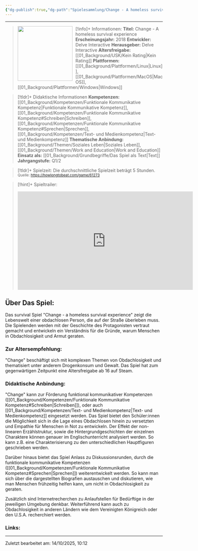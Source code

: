 ```yaml
---
{"dg-publish":true,"dg-path":"Spielesammlung/Change - A homeless survival experience.md","permalink":"/spielesammlung/change-a-homeless-survival-experience/","noteIcon":"1"}
---
```


---
>[!info]+ Informationen:
><img src="https://products.eneba.games/resized-products/se9fKCNElwaSLnT1sj2EVw3TtqhG32YPj0XlMQyUsHA_70x92_3x-0.jpeg" style="float:left;height:175px;padding-right:10px">**Titel:** Change - A homeless survival experience
>**Erscheinungsjahr:** 2018
>**Entwickler:** Delve Interactive
>**Herausgeber:** Delve Interactive
>**Altersfreigabe:** [[01_Background/USK/Kein Rating\|Kein Rating]]
>**Plattformen:** [[01_Background/Plattformen/Linux\|Linux]],[[01_Background/Plattformen/MacOS\|MacOS]],[[01_Background/Plattformen/Windows\|Windows]]

>[!tldr]+ Didaktische Informationen
>**Kompetenzen:** [[01_Background/Kompetenzen/Funktionale Kommunikative Kompetenz\|Funktionale Kommunikative Kompetenz]],[[01_Background/Kompetenzen/Funktionale Kommunikative Kompetenz#Schreiben\|Schreiben]],[[01_Background/Kompetenzen/Funktionale Kommunikative Kompetenz#Sprechen\|Sprechen]],[[01_Background/Kompetenzen/Text- und Medienkompetenz\|Text- und Medienkompetenz]]
>**Thematische Anbindung:** [[01_Background/Themen/Soziales Leben\|Soziales Leben]],[[01_Background/Themen/Work and Education\|Work and Education]]
>**Einsatz als:** [[01_Background/Grundbegriffe/Das Spiel als Text\|Text]]
>**Jahrgangstufe:** Q1/2

>[!tldr]+ Spielzeit: 
>Die durchschnittliche Spielzeit beträgt 5 Stunden.  
><sub>Quelle: https://howlongtobeat.com/game/61273</sub>

>[!hint]+ Spieltrailer:
><iframe width="560" height="315" src="https://www.youtube.com/embed/z4MoTlO3wNU?si=apYtQm1Xv5ndvfel" title="YouTube video player" frameborder="0" allow="accelerometer; autoplay; clipboard-write; encrypted-media; gyroscope; picture-in-picture; web-share" referrerpolicy="strict-origin-when-cross-origin" allowfullscreen></iframe>


## Über Das Spiel:
Das survival Spiel "Change - a homeless survival experience" zeigt die Lebenswelt einer obdachlosen Person, die auf der Straße überleben muss. Die Spielenden werden mit der Geschichte des Protagonisten vertraut gemacht und entwickeln ein Verständnis für die Gründe, warum Menschen in Obdachlosigkeit und Armut geraten. 
### Zur Altersempfehlung:
"Change" beschäftigt sich mit komplexen Themen von Obdachlosigkeit und thematisiert unter anderem Drogenkonsum und Gewalt. Das Spiel hat zum gegenwärtigen Zeitpunkt eine Altersfreigabe ab 16 auf Steam. 

### Didaktische Anbindung:
"Change" kann zur Förderung funktional kommunikativer Kompetenzen ([[01_Background/Kompetenzen/Funktionale Kommunikative Kompetenz#Schreiben\|Schreiben]]), oder auch [[01_Background/Kompetenzen/Text- und Medienkompetenz\|Text- und Medienkompetenz]] eingesetzt werden. Das Spiel bietet den Schüler:innen die Möglichkeit sich in die Lage eines Obdachlosen hinein zu versetzten und Empathie für Menschen in Not zu entwickeln. Der Effekt der non-linearen Erzählstruktur, sowie die Hintergrundgeschichten der einzelnen Charaktere können genauer im Englischunterricht analysiert werden. So kann z.B. eine Charakterisierung zu den unterschiedlichen Hauptfiguren geschrieben werden. 

Darüber hinaus bietet das Spiel Anlass zu Diskussionsrunden, durch die funktionale kommunikative Kompetenzen ([[01_Background/Kompetenzen/Funktionale Kommunikative Kompetenz#Sprechen\|Sprechen]]) weiterentwickelt werden. So kann man sich über die dargestellten Biografien austauschen und diskutieren, wie man Menschen frühzeitig helfen kann, um nicht in Obdachlosigkeit zu geraten.

Zusätzlich sind Internetrecherchen zu Anlaufstellen für Bedürftige in der jeweiligen Umgebung denkbar. Weiterführend kann auch zu Obdachlosigkeit in anderen Ländern wie dem Vereinigten Königreich oder den U.S.A. recherchiert werden.
### Links:

---
Zuletzt bearbeitet am: 14/10/2025, 10:12